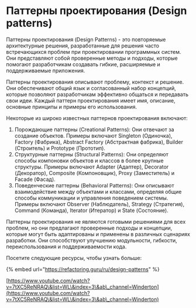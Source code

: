 # Паттерны проектирования (Design patterns)

Паттерны проектирования (Design Patterns) - это повторяемые архитектурные решения, разработанные для решения часто встречающихся проблем при проектировании программных систем. Они представляют собой проверенные методы и подходы, которые помогают разработчикам создавать гибкие, расширяемые и поддерживаемые приложения.

Паттерны проектирования описывают проблему, контекст и решение. Они обеспечивают общий язык и согласованный набор концепций, которые позволяют разработчикам эффективно общаться и передавать свои идеи. Каждый паттерн проектирования имеет имя, описание, основные принципы и примеры его использования.

Некоторые из широко известных паттернов проектирования включают:

1. Порождающие паттерны (Creational Patterns): Они отвечают за создание объектов. Примеры включают Singleton (Одиночка), Factory (Фабрика), Abstract Factory (Абстрактная фабрика), Builder (Строитель) и Prototype (Прототип).
2. Структурные паттерны (Structural Patterns): Они определяют способы компоновки объектов и классов в более крупные структуры. Примеры включают Adapter (Адаптер), Decorator (Декоратор), Composite (Компоновщик), Proxy (Заместитель) и Facade (Фасад).
3. Поведенческие паттерны (Behavioral Patterns): Они описывают взаимодействие между объектами и классами, определяя общие способы коммуникации и управления поведением системы. Примеры включают Observer (Наблюдатель), Strategy (Стратегия), Command (Команда), Iterator (Итератор) и State (Состояние).

Паттерны проектирования не являются готовыми решениями для всех проблем, но они предлагают проверенные подходы и концепции, которые могут быть адаптированы и применены в различных сценариях разработки. Они способствуют улучшению модульности, гибкости, переиспользования и поддерживаемости кода.



Посетите следующие ресурсы, чтобы узнать больше:

{% embed url="https://refactoring.guru/ru/design-patterns" %}

[https://www.youtube.com/watch?v=7tXC5ReNRAQ\&list=WL\&index=3\&ab\_channel=Winderton](https://www.youtube.com/watch?v=7tXC5ReNRAQ\&list=WL\&index=3\&ab\_channel=Winderton)
